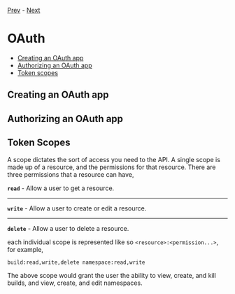 [Prev](/api/namespaces) - [Next](/api/objects)

# OAuth

* [Creating an OAuth app](#creating-an-oauth-app)
* [Authorizing an OAuth app](#authorizing-an-oauth-app)
* [Token scopes](#token-scopes)

## Creating an OAuth app

## Authorizing an OAuth app

## Token Scopes

<div class="api-section">
<div class="api-doc">

A scope dictates the sort of access you need to the API. A single scope is made
up of a resource, and the permissions for that resource. There are three
permissions that a resource can have,

**`read`** - Allow a user to get a resource.

---

**`write`** - Allow a user to create or edit a resource.

---

**`delete`** - Allow a user to delete a resource.

each individual scope is represented like so `<resource>:<permission...>`, for
example,

    build:read,write,delete namespace:read,write

The above scope would grant the user the ability to view, create, and kill
builds, and view, create, and edit namespaces.

</div>
</div>
